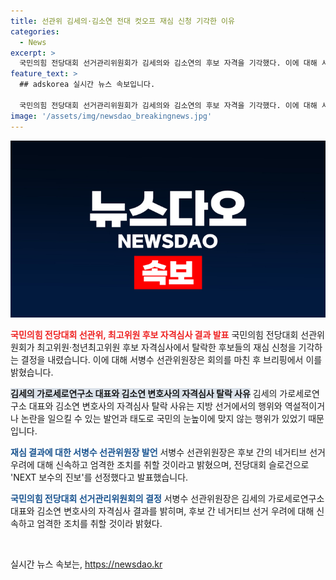 ```yaml
---
title: 선관위 김세의·김소연 전대 컷오프 재심 신청 기각한 이유
categories:
  - News
excerpt: >
  국민의힘 전당대회 선거관리위원회가 김세의와 김소연의 후보 자격을 기각했다. 이에 대해 서병수 위원장은 선관위의 결정을 밝혔고, 후보들 간의 부정적 선거에 대한 우려에 대해 조치할 것을 약속했다. 또한, 전당대회 슬로건으로 NEXT 보수의 진보를 선정하여, 미래로 전진하는 보수 정당으로의 변화를 강조했다.
feature_text: >
  ## adskorea 실시간 뉴스 속보입니다.

  국민의힘 전당대회 선거관리위원회가 김세의와 김소연의 후보 자격을 기각했다. 이에 대해 서병수 위원장은 선관위의 결정을 밝혔고, 후보들 간의 부정적 선거에 대한 우려에 대해 조치할 것을 약속했다. 또한, 전당대회 슬로건으로 NEXT 보수의 진보를 선정하여, 미래로 전진하는 보수 정당으로의 변화를 강조했다.
image: '/assets/img/newsdao_breakingnews.jpg'
---
```


<p><img src="/assets/img/newsdao_breakingnews.jpg" alt="adskorea 속보" /></p>

<p><b><span style="color: #ee2323;">국민의힘 전당대회 선관위, 최고위원 후보 자격심사 결과 발표</span></b>
국민의힘 전당대회 선관위원회가 최고위원·청년최고위원 후보 자격심사에서 탈락한 후보들의 재심 신청을 기각하는 결정을 내렸습니다. 이에 대해 서병수 선관위원장은 회의를 마친 후 브리핑에서 이를 밝혔습니다.</p>

<p><b><span style="background-color: #21538527;">김세의 가로세로연구소 대표와 김소연 변호사의 자격심사 탈락 사유</span></b>
김세의 가로세로연구소 대표와 김소연 변호사의 자격심사 탈락 사유는 지방 선거에서의 행위와 역설적이거나 논란을 일으킬 수 있는 발언과 태도로 국민의 눈높이에 맞지 않는 행위가 있었기 때문입니다.</p>

<p><b><span style="color: #1a5490;">재심 결과에 대한 서병수 선관위원장 발언</span></b>
서병수 선관위원장은 후보 간의 네거티브 선거 우려에 대해 신속하고 엄격한 조치를 취할 것이라고 밝혔으며, 전당대회 슬로건으로 'NEXT 보수의 진보'를 선정했다고 발표했습니다.</p>

<p><b><span style="color: #1a5490;">국민의힘 전당대회 선거관리위원회의 결정</span></b>
서병수 선관위원장은 김세의 가로세로연구소 대표와 김소연 변호사의 자격심사 결과를 밝히며, 후보 간 네거티브 선거 우려에 대해 신속하고 엄격한 조치를 취할 것이라 밝혔다.</p>

<p data-ke-size="size16">&nbsp;</p>
실시간 뉴스 속보는, <a href="https://newsdao.kr" rel="dofollow">https://newsdao.kr</a>


